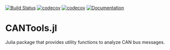 [![Build Status](https://travis-ci.org/tsabelmann/CANTools.jl.svg?branch=main)](https://travis-ci.com/tsabelmann/CANTools.jl) 
[![codecov](https://codecov.io/gh/tsabelmann/CANTools.jl/branch/main/graph/badge.svg?token=V7VSDSOX1H)](https://codecov.io/gh/tsabelmann/CANTools.jl)
[![codecov](https://codecov.io/gh/tsabelmann/CANTools.jl/branch/development/graph/badge.svg?token=V7VSDSOX1H)](https://codecov.io/gh/tsabelmann/CANTools.jl)
[![Documentation](https://img.shields.io/badge/docs-latest-blue.svg)](https://tsabelmann.github.io/CANTools.jl)

# CANTools.jl

Julia package that provides utility functions to analyze CAN bus messages.

